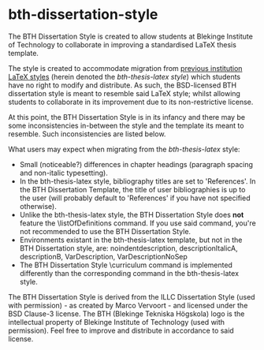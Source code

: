 bth-dissertation-style
======================

The BTH Dissertation Style is created to allow students at Blekinge Institute of Technology to collaborate in improving a standardised LaTeX thesis template.

The style is created to accommodate migration from [previous institution LaTeX styles](https://studentportal.bth.se/web/studentportal.nsf/web.xsp/faculty_of_computing) (herein denoted the _bth-thesis-latex style_) which students have no right to modify and distribute.
As such, the BSD-licensed BTH dissertation style is meant to resemble said LaTeX style; whilst allowing students to collaborate in its improvement due to its non-restrictive license.

At this point, the BTH Dissertation Style is in its infancy and there may be some inconsistencies in-between the style and the template its meant to resemble.
Such inconsistencies are listed below.

What users may expect when migrating from the _bth-thesis-latex_ style:
* Small (noticeable?) differences in chapter headings (paragraph spacing and non-italic typesetting).
* In the bth-thesis-latex style, bibliography titles are set to 'References'. In the BTH Dissertation Template, the title of user bibliographies is up to the user (will probably default to 'References' if you have not specified otherwise).
* Unlike the bth-thesis-latex style, the BTH Dissertation Style does __not__ feature the \listOfDefinitions command. If you use said command, you're not recommended to use the BTH Dissertation Style. 
* Environments existant in the bth-thesis-latex template, but not in the BTH Dissertation style, are: noindentdescription, descriptionItalicA, descriptionB, VarDescription, VarDescriptionNoSep
* The BTH Dissertation Style \curriculum command is implemented differently than the corresponding command in the bth-thesis-latex style.

The BTH Dissertation Style is derived from the ILLC Dissertation Style (used with permission) - as created by Marco Vervoort - and licensed under the BSD Clause-3 license.
The BTH (Blekinge Tekniska Högskola) logo is the intellectual property of Blekinge Institute of Technology (used with permission).
Feel free to improve and distribute in accordance to said license.
